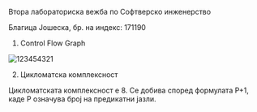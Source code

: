 Втора лабораториска вежба по Софтверско инженерство

Благица Јошеска, бр. на индекс: 171190

1. Control Flow Graph

![123454321](https://user-images.githubusercontent.com/32957727/120242846-36fdfd80-c266-11eb-8c98-b1144a76f3e3.png)

2. Цикломатска комплексност

Цикломатската комплексност е 8. Се добива според формулата P+1, каде P означува број на предикатни јазли.

